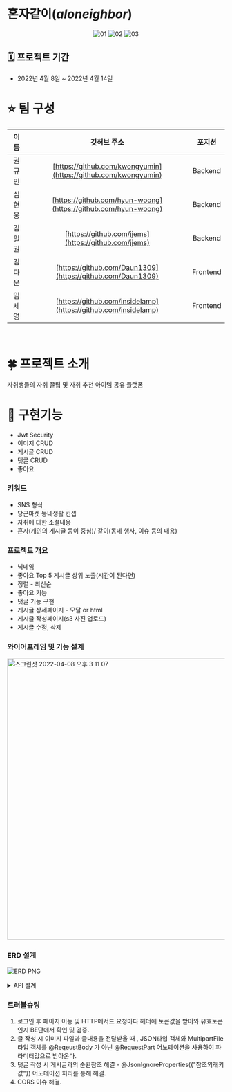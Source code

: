 # **혼자같이(*aloneighbor*)**

 <div align=center>
  
![01](https://user-images.githubusercontent.com/98807506/172003058-73f2b9c1-7f0f-4f3c-9005-8e831c6c395f.png)
![02](https://user-images.githubusercontent.com/98807506/172003064-057762af-b346-40bc-97bb-fca435fd84a5.png)
![03](https://user-images.githubusercontent.com/98807506/172003067-181e386c-79f1-40aa-acc4-322f17bf1e6c.png)

</div>


## 🗓 프로젝트 기간
- 2022년 4월 8일 ~ 2022년 4월 14일


# ⭐️ 팀 구성
| 이름     | 깃허브 주소                                                | 포지션     |
|:--------:|:----------------------------------------------------------:|:-----------:|
| 권규민 | [https://github.com/kwongyumin](https://github.com/kwongyumin)                     | Backend     |
| 심현웅   | [https://github.com/hyun-woong](https://github.com/hyun-woong)                     | Backend     |
| 김일권   | [https://github.com/jjems](https://github.com/jjems) | Backend     |
| 김다운   | [https://github.com/Daun1309](https://github.com/Daun1309)                     | Frontend |
| 임세영   | [https://github.com/insidelamp](https://github.com/insidelamp)                     | Frontend |

<br>

# 🍀 프로젝트 소개
자취생들의 자취 꿀팁 및 자취 추천 아이템 공유 플랫폼

# 📎 구현기능
- Jwt Security
- 이미지 CRUD
- 게시글 CRUD
- 댓글 CRUD
- 좋아요


### 키워드

- SNS 형식
- 당근마켓 동네생활 컨셉
- 자취에 대한 소셜내용
- 혼자(개인의 게시글 등이 중심)/ 같이(동네 행사, 이슈 등의 내용)

### 프로젝트 개요

- 닉네임
- 좋아요 Top 5 게시글 상위 노출(시간이 된다면)
- 정렬 - 최신순
- 좋아요 기능
- 댓글 기능 구현
- 게시글 상세페이지 - 모달 or html
- 게시글 작성페이지(s3 사진 업로드)
- 게시글 수정, 삭제

### 와이어프레임 및 기능 설계
<img width="650" alt="스크린샷 2022-04-08 오후 3 11 07" src="https://user-images.githubusercontent.com/93507721/163360095-c4ef363b-9065-4041-8340-dbcdfeed6aef.png">

### ERD 설계

![ERD PNG](https://user-images.githubusercontent.com/93507721/163360020-61f95868-3685-4778-b444-bed6ae59cf75.png)


<details>
<summary> API 설계</summary>
<div markdown="1">


![api1](https://user-images.githubusercontent.com/93507721/163361049-9fddba89-c013-4a11-9477-70dc14a298b9.PNG)

![api2](https://user-images.githubusercontent.com/93507721/163361063-91e77461-4fbd-4d01-bfa5-cf36581b97c0.PNG)

![api3](https://user-images.githubusercontent.com/93507721/163361090-c7d4c1b3-7875-4224-b1b1-477ed2abfb0a.PNG)
  

</div>
</details>



### 트러블슈팅
1. 로그인 후 페이지 이동 및 HTTP메서드 요청마다 헤더에 토큰값을 받아와 유효토큰인지 BE단에서 확인 및 검증.
2. 글 작성 시 이미지 파일과 글내용을 전달받올 때 ,  JSON타입 객체와  MultipartFile 타입 객체를 
@ReqeustBody 가 아닌 @RequestPart 어노테이션을 사용하여 파라미터값으로 받아온다.
3. 댓글 작성 시 게시글과의 순환참조 해결 - @JsonIgnoreProperties({"참조외래키값"}) 어노테이션 처리를 통해 해결.
4. CORS 이슈 해결.




